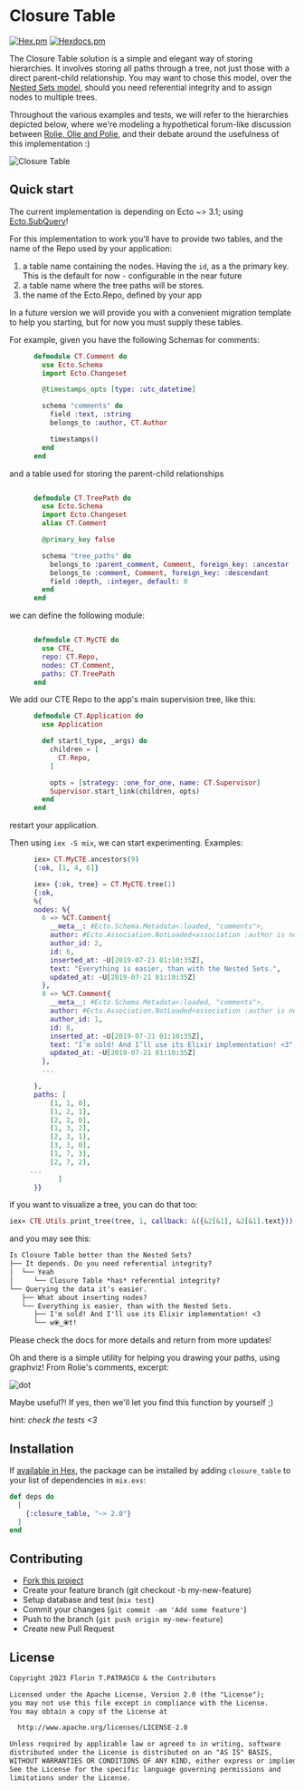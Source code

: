 # Closure Table

[![Hex.pm](https://img.shields.io/hexpm/dt/closure_table.svg?maxAge=2592000)](https://hex.pm/packages/closure_table)
[![Hexdocs.pm](https://img.shields.io/badge/api-hexdocs-brightgreen.svg)](https://hexdocs.pm/closure_table)

The Closure Table solution is a simple and elegant way of storing hierarchies. It involves storing all paths through a tree, not just those with a direct parent-child relationship. You may want to chose this model, over the [Nested Sets model](https://en.wikipedia.org/wiki/Nested_set_model), should you need referential integrity and to assign nodes to multiple trees.

Throughout the various examples and tests, we will refer to the hierarchies depicted below, where we're modeling a hypothetical forum-like discussion between [Rolie, Olie and Polie](https://www.youtube.com/watch?v=LTkmaE_QWMQ), and their debate around the usefulness of this implementation :)

![Closure Table](assets/closure_table.png)

## Quick start

The current implementation is depending on Ecto ~> 3.1; using [Ecto.SubQuery](https://hexdocs.pm/ecto/Ecto.SubQuery.html)!

For this implementation to work you'll have to provide two tables, and the name of the Repo used by your application:

1. a table name containing the nodes. Having the `id`, as a the primary key. This is the default for now - configurable in the near future
2. a table name where the tree paths will be stores.
3. the name of the Ecto.Repo, defined by your app

In a future version we will provide you with a convenient migration template to help you starting, but for now you must supply these tables.

For example, given you have the following Schemas for comments:

```elixir
      defmodule CT.Comment do
        use Ecto.Schema
        import Ecto.Changeset

        @timestamps_opts [type: :utc_datetime]

        schema "comments" do
          field :text, :string
          belongs_to :author, CT.Author

          timestamps()
        end
      end
```

and a table used for storing the parent-child relationships

```elixir

      defmodule CT.TreePath do
        use Ecto.Schema
        import Ecto.Changeset
        alias CT.Comment

        @primary_key false

        schema "tree_paths" do
          belongs_to :parent_comment, Comment, foreign_key: :ancestor
          belongs_to :comment, Comment, foreign_key: :descendant
          field :depth, :integer, default: 0
        end
      end
```

we can define the following module:

```elixir

      defmodule CT.MyCTE do
        use CTE,
        repo: CT.Repo,
        nodes: CT.Comment,
        paths: CT.TreePath
      end
```

We add our CTE Repo to the app's main supervision tree, like this:

```elixir
      defmodule CT.Application do
        use Application

        def start(_type, _args) do
          children = [
            CT.Repo,
          ]

          opts = [strategy: :one_for_one, name: CT.Supervisor]
          Supervisor.start_link(children, opts)
        end
      end
```

restart your application.

Then using `iex -S mix`, we can start experimenting. Examples:

```elixir
      iex» CT.MyCTE.ancestors(9)
      {:ok, [1, 4, 6]}

      iex» {:ok, tree} = CT.MyCTE.tree(1)
      {:ok,
      %{
      nodes: %{
        6 => %CT.Comment{
          __meta__: #Ecto.Schema.Metadata<:loaded, "comments">,
          author: #Ecto.Association.NotLoaded<association :author is not loaded>,
          author_id: 2,
          id: 6,
          inserted_at: ~U[2019-07-21 01:10:35Z],
          text: "Everything is easier, than with the Nested Sets.",
          updated_at: ~U[2019-07-21 01:10:35Z]
        },
        8 => %CT.Comment{
          __meta__: #Ecto.Schema.Metadata<:loaded, "comments">,
          author: #Ecto.Association.NotLoaded<association :author is not loaded>,
          author_id: 1,
          id: 8,
          inserted_at: ~U[2019-07-21 01:10:35Z],
          text: "I’m sold! And I’ll use its Elixir implementation! <3",
          updated_at: ~U[2019-07-21 01:10:35Z]
        },
        ...

      },
      paths: [
          [1, 1, 0],
          [1, 2, 1],
          [2, 2, 0],
          [1, 3, 2],
          [2, 3, 1],
          [3, 3, 0],
          [1, 7, 3],
          [2, 7, 2],
     ...
            ]
      }}
```

if you want to visualize a tree, you can do that too:

```elixir
iex» CTE.Utils.print_tree(tree, 1, callback: &({&2[&1], &2[&1].text}))
```

and you may see this:

```txt
Is Closure Table better than the Nested Sets?
├── It depends. Do you need referential integrity?
│  └── Yeah
│     └── Closure Table *has* referential integrity?
└── Querying the data it's easier.
   ├── What about inserting nodes?
   └── Everything is easier, than with the Nested Sets.
      ├── I'm sold! And I'll use its Elixir implementation! <3
      └── w⦿‿⦿t!
```

Please check the docs for more details and return from more updates!

Oh and there is a simple utility for helping you drawing your paths, using graphviz! From Rolie's comments, excerpt:

![dot](assets/dot.dot.dot.png)

Maybe useful?! If yes, then we'll let you find this function by yourself ;)

hint: _check the tests <3_

## Installation

If [available in Hex](https://hex.pm/packages/closure_table), the package can be installed
by adding `closure_table` to your list of dependencies in `mix.exs`:

```elixir
def deps do
  [
    {:closure_table, "~> 2.0"}
  ]
end
```

## Contributing

- [Fork this project](https://github.com/florinpatrascu/closure_table/fork)
- Create your feature branch (git checkout -b my-new-feature)
- Setup database and test (`mix test`)
- Commit your changes (`git commit -am 'Add some feature'`)
- Push to the branch (`git push origin my-new-feature`)
- Create new Pull Request

## License

```txt
Copyright 2023 Florin T.PATRASCU & the Contributors

Licensed under the Apache License, Version 2.0 (the "License");
you may not use this file except in compliance with the License.
You may obtain a copy of the License at

  http://www.apache.org/licenses/LICENSE-2.0

Unless required by applicable law or agreed to in writing, software
distributed under the License is distributed on an "AS IS" BASIS,
WITHOUT WARRANTIES OR CONDITIONS OF ANY KIND, either express or implied.
See the License for the specific language governing permissions and
limitations under the License.
```
